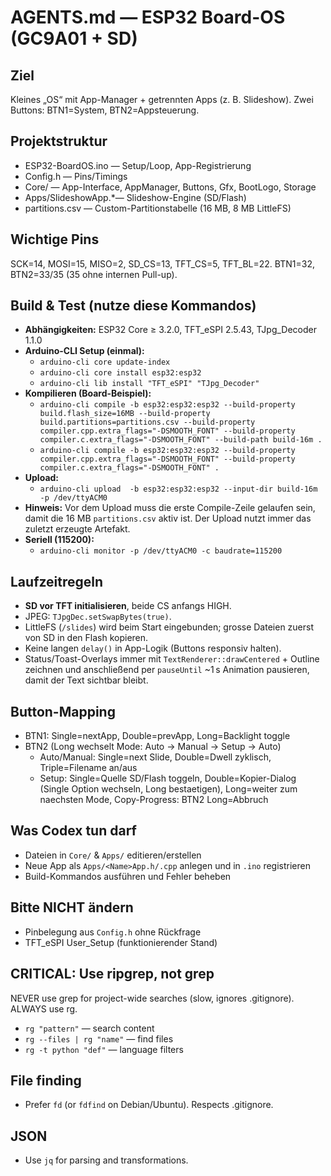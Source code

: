 # AGENTS.md — ESP32 Board-OS (GC9A01 + SD)

## Ziel
Kleines „OS“ mit App-Manager + getrennten Apps (z. B. Slideshow). Zwei Buttons: BTN1=System, BTN2=Appsteuerung.

## Projektstruktur
- ESP32-BoardOS.ino  — Setup/Loop, App-Registrierung
- Config.h           — Pins/Timings
- Core/              — App-Interface, AppManager, Buttons, Gfx, BootLogo, Storage
- Apps/SlideshowApp.*— Slideshow-Engine (SD/Flash)
- partitions.csv     — Custom-Partitionstabelle (16 MB, 8 MB LittleFS)

## Wichtige Pins
SCK=14, MOSI=15, MISO=2, SD_CS=13, TFT_CS=5, TFT_BL=22. BTN1=32, BTN2=33/35 (35 ohne internen Pull-up).

## Build & Test (nutze diese Kommandos)
- **Abhängigkeiten:** ESP32 Core ≥ 3.2.0, TFT_eSPI 2.5.43, TJpg_Decoder 1.1.0  
- **Arduino-CLI Setup (einmal):**
  - `arduino-cli core update-index`
  - `arduino-cli core install esp32:esp32`
  - `arduino-cli lib install "TFT_eSPI" "TJpg_Decoder"`
- **Kompilieren (Board-Beispiel):**
  - `arduino-cli compile -b esp32:esp32:esp32 --build-property build.flash_size=16MB --build-property build.partitions=partitions.csv --build-property compiler.cpp.extra_flags="-DSMOOTH_FONT" --build-property compiler.c.extra_flags="-DSMOOTH_FONT" --build-path build-16m .`
  - `arduino-cli compile -b esp32:esp32:esp32 --build-property compiler.cpp.extra_flags="-DSMOOTH_FONT" --build-property compiler.c.extra_flags="-DSMOOTH_FONT" .`
- **Upload:**  
  - `arduino-cli upload  -b esp32:esp32:esp32 --input-dir build-16m -p /dev/ttyACM0`
- **Hinweis:** Vor dem Upload muss die erste Compile-Zeile gelaufen sein, damit die 16 MB `partitions.csv` aktiv ist. Der Upload nutzt immer das zuletzt erzeugte Artefakt.
- **Seriell (115200):**
  - `arduino-cli monitor -p /dev/ttyACM0 -c baudrate=115200`

## Laufzeitregeln
- **SD vor TFT initialisieren**, beide CS anfangs HIGH.
- JPEG: `TJpgDec.setSwapBytes(true)`.
- LittleFS (`/slides`) wird beim Start eingebunden; grosse Dateien zuerst von SD in den Flash kopieren.
- Keine langen `delay()` in App-Logik (Buttons responsiv halten).
- Status/Toast-Overlays immer mit `TextRenderer::drawCentered` + Outline zeichnen und anschließend per `pauseUntil` ~1 s Animation pausieren, damit der Text sichtbar bleibt.

## Button-Mapping
- BTN1: Single=nextApp, Double=prevApp, Long=Backlight toggle
- BTN2 (Long wechselt Mode: Auto -> Manual -> Setup -> Auto)
  - Auto/Manual: Single=next Slide, Double=Dwell zyklisch, Triple=Filename an/aus
  - Setup: Single=Quelle SD/Flash toggeln, Double=Kopier-Dialog (Single Option wechseln, Long bestaetigen), Long=weiter zum naechsten Mode, Copy-Progress: BTN2 Long=Abbruch

## Was Codex tun darf
- Dateien in `Core/` & `Apps/` editieren/erstellen
- Neue App als `Apps/<Name>App.h/.cpp` anlegen und in `.ino` registrieren
- Build-Kommandos ausführen und Fehler beheben

## Bitte NICHT ändern
- Pinbelegung aus `Config.h` ohne Rückfrage
- TFT_eSPI User_Setup (funktionierender Stand)

## CRITICAL: Use ripgrep, not grep

NEVER use grep for project-wide searches (slow, ignores .gitignore). ALWAYS use rg.

- `rg "pattern"` — search content
- `rg --files | rg "name"` — find files
- `rg -t python "def"` — language filters

## File finding

- Prefer `fd` (or `fdfind` on Debian/Ubuntu). Respects .gitignore.

## JSON

- Use `jq` for parsing and transformations.
